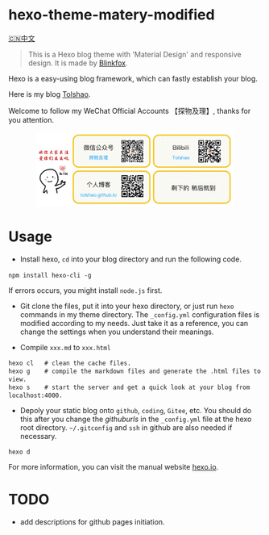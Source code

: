 # hexo-theme-matery-modified

[🇨🇳中文](readme_cn.md)

> This is a Hexo blog theme with 'Material Design' and responsive design. It is made by [Blinkfox](https://github.com/blinkfox/hexo-theme-matery).

Hexo is a easy-using blog framework, which can fastly establish your blog.

Here is my blog [Tolshao](https:tolshao.github.io).

Welcome to follow my WeChat Official Accounts 【探物及理】, thanks for you attention.



<div align=center><img src="https://github.com/tolshao/hexo-theme-matery-modified/blob/master/themes/hexo-theme-matery/source/medias/contact.jpg?raw=true" height="150" /></div>

# Usage

- Install hexo, 
`cd` into your blog directory and run the following code.

`npm install hexo-cli -g`

If errors occurs, you might install `node.js` first.

- Git clone the files, put it into your hexo directory, or just run `hexo` commands in my theme directory.
The `_config.yml` configuration files is modified according to my needs.
Just take it as a reference, you can change the settings when you understand their meanings.

- Compile `xxx.md` to `xxx.html`

```shell
hexo cl   # clean the cache files.
hexo g    # compile the markdown files and generate the .html files to view.
hexo s    # start the server and get a quick look at your blog from localhost:4000.
```

- Depoly your static blog onto `github`, `coding`, `Gitee`, etc.
You should do this after you change the $github urls$ in the `_config.yml` file at the hexo root directory.
`~/.gitconfig` and `ssh` in github are also needed if necessary.

```shell
hexo d
```

For more information, you can visit the manual website [hexo.io](https://hexo.io/zh-cn/docs/).

# TODO

- add descriptions for github pages initiation.
